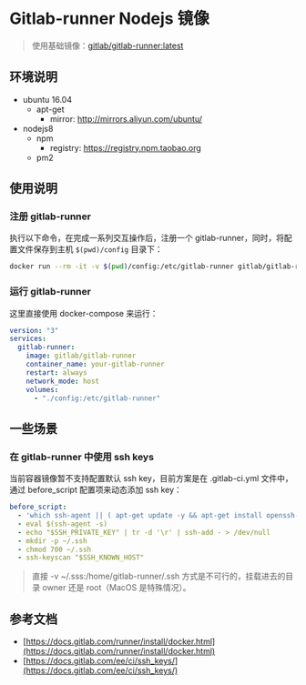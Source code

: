 # Gitlab-runner Nodejs 镜像

> 使用基础镜像：[gitlab/gitlab-runner:latest](https://docs.gitlab.com/runner/install/docker.html#docker-images)

## 环境说明

- ubuntu 16.04
    - apt-get
        - mirror: http://mirrors.aliyun.com/ubuntu/
- nodejs8
    - npm
        - registry: https://registry.npm.taobao.org
    - pm2

## 使用说明

### 注册 gitlab-runner

执行以下命令，在完成一系列交互操作后，注册一个 gitlab-runner，同时，将配置文件保存到主机 `$(pwd)/config` 目录下：

```bash
docker run --rm -it -v $(pwd)/config:/etc/gitlab-runner gitlab/gitlab-runner register
```

### 运行 gitlab-runner

这里直接使用 docker-compose 来运行：

```yaml
version: "3"
services:
  gitlab-runner:
    image: gitlab/gitlab-runner
    container_name: your-gitlab-runner
    restart: always
    network_mode: host
    volumes:
      - "./config:/etc/gitlab-runner"
```

## 一些场景

### 在 gitlab-runner 中使用 ssh keys

当前容器镜像暂不支持配置默认 ssh key，目前方案是在 .gitlab-ci.yml 文件中，通过 before_script 配置项来动态添加 ssh key：

```yaml
before_script:
  - 'which ssh-agent || ( apt-get update -y && apt-get install openssh-client -y )'
  - eval $(ssh-agent -s)
  - echo "$SSH_PRIVATE_KEY" | tr -d '\r' | ssh-add - > /dev/null
  - mkdir -p ~/.ssh
  - chmod 700 ~/.ssh
  - ssh-keyscan "$SSH_KNOWN_HOST"
```

> 直接 -v ~/.sss:/home/gitlab-runner/.ssh 方式是不可行的，挂载进去的目录 owner 还是 root（MacOS 是特殊情况）。

## 参考文档

- [https://docs.gitlab.com/runner/install/docker.html](https://docs.gitlab.com/runner/install/docker.html)
- [https://docs.gitlab.com/ee/ci/ssh_keys/](https://docs.gitlab.com/ee/ci/ssh_keys/)